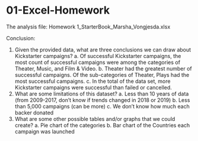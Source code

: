 # 01-Excel-Homework

The analysis file: Homework 1_StarterBook_Marsha_Vongjesda.xlsx



Conclusion:  
1.	Given the provided data, what are three conclusions we can draw about Kickstarter campaigns?
    a.	Of successful Kickstarter campaigns, the most count of successful campaigns were among the categories of Theater, Music, and Film         & Video.
    b.	Theater had the greatest number of successful campaigns.  Of the sub-categories of Theater, Plays had the most successful                 campaigns.
    c.	In the total of the data set, more Kickstarter campaigns were successful than failed or cancelled. 
2.	What are some limitations of this dataset?
    a.	Less than 10 years of data (from 2009-2017, don’t know if trends changed in 2018 or 2019)
    b.	Less than 5,000 campaigns (can be more)
    c.	We don’t know how much each backer donated
3.	What are some other possible tables and/or graphs that we could create?
    a.	Pie chart of the categories
    b.	Bar chart of the Countries each campaign was launched
